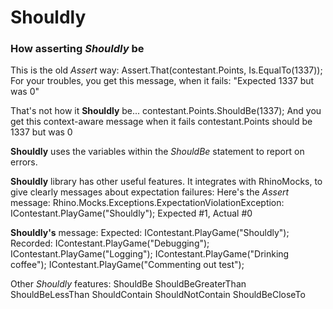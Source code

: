Shouldly
========

### How asserting *Shouldly* be

This is the old *Assert* way: 
    Assert.That(contestant.Points, Is.EqualTo(1337));
For your troubles, you get this message, when it fails:
    "Expected 1337 but was 0"

That's not how it **Shouldly** be...
    contestant.Points.ShouldBe(1337);
And you get this context-aware message when it fails
    contestant.Points should be 1337 but was 0

**Shouldly** uses the variables within the *ShouldBe* statement to report on errors.

**Shouldly** library has other useful features.
It integrates with RhinoMocks, to give clearly messages about expectation failures:
Here's the *Assert* message:
    Rhino.Mocks.Exceptions.ExpectationViolationException:
    IContestant.PlayGame("Shouldly"); Expected #1, Actual #0

**Shouldly's** message:
    Expected:
        IContestant.PlayGame("Shouldly");
    Recorded:
      IContestant.PlayGame("Debugging");
      IContestant.PlayGame("Logging");
      IContestant.PlayGame("Drinking coffee");
      IContestant.PlayGame("Commenting out test");

Other *Shouldly* features:
    ShouldBe
    ShouldBeGreaterThan
    ShouldBeLessThan
    ShouldContain
    ShouldNotContain
    ShouldBeCloseTo

